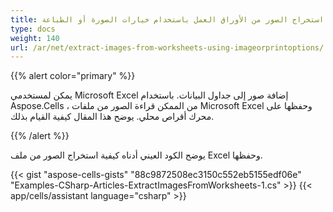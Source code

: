 ```yaml
---
title: استخراج الصور من الأوراق العمل باستخدام خيارات الصورة أو الطباعة
type: docs
weight: 140
url: /ar/net/extract-images-from-worksheets-using-imageorprintoptions/
---
```


{{% alert color="primary" %}} 

يمكن لمستخدمي Microsoft Excel إضافة صور إلى جداول البيانات. باستخدام Aspose.Cells ، من الممكن قراءة الصور من ملفات Microsoft Excel وحفظها على محرك أقراص محلي. يوضح هذا المقال كيفية القيام بذلك.

{{% /alert %}} 

يوضح الكود العيني أدناه كيفية استخراج الصور من ملف Excel وحفظها.



{{< gist "aspose-cells-gists" "88c9872508ec3150c552eb5155edf06e" "Examples-CSharp-Articles-ExtractImagesFromWorksheets-1.cs" >}}
{{< app/cells/assistant language="csharp" >}}

